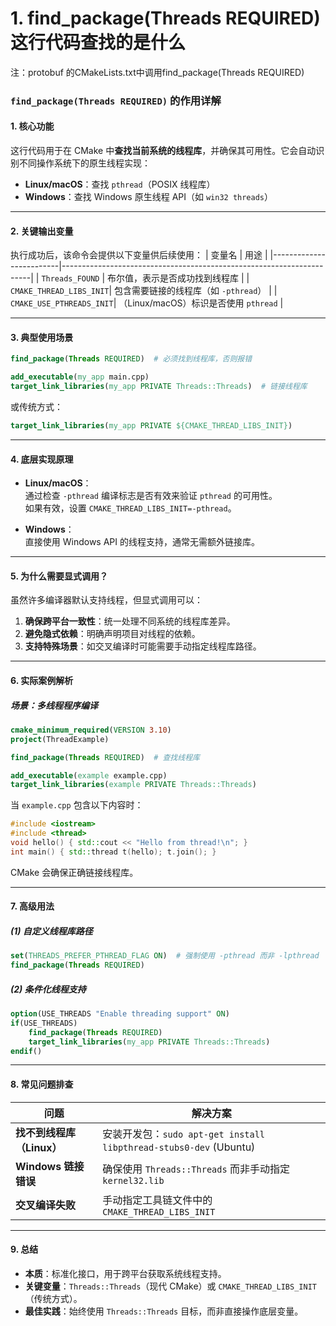 # 1.  find_package(Threads REQUIRED) 这行代码查找的是什么

注：protobuf 的CMakeLists.txt中调用find_package(Threads REQUIRED)

### **`find_package(Threads REQUIRED)` 的作用详解**

#### **1. 核心功能**
这行代码用于在 CMake 中**查找当前系统的线程库**，并确保其可用性。它会自动识别不同操作系统下的原生线程实现：
- **Linux/macOS**：查找 `pthread`（POSIX 线程库）
- **Windows**：查找 Windows 原生线程 API（如 `win32 threads`）

---

#### **2. 关键输出变量**
执行成功后，该命令会提供以下变量供后续使用：
| 变量名                  | 用途                                                                 |
|-------------------------|----------------------------------------------------------------------|
| `Threads_FOUND`         | 布尔值，表示是否成功找到线程库                                       |
| `CMAKE_THREAD_LIBS_INIT`| 包含需要链接的线程库（如 `-pthread`）                                |
| `CMAKE_USE_PTHREADS_INIT`| （Linux/macOS）标识是否使用 `pthread`                              |

---

#### **3. 典型使用场景**
```cmake
find_package(Threads REQUIRED)  # 必须找到线程库，否则报错

add_executable(my_app main.cpp)
target_link_libraries(my_app PRIVATE Threads::Threads)  # 链接线程库
```
或传统方式：
```cmake
target_link_libraries(my_app PRIVATE ${CMAKE_THREAD_LIBS_INIT})
```

---

#### **4. 底层实现原理**
- **Linux/macOS**：  
  通过检查 `-pthread` 编译标志是否有效来验证 `pthread` 的可用性。  
  如果有效，设置 `CMAKE_THREAD_LIBS_INIT=-pthread`。

- **Windows**：  
  直接使用 Windows API 的线程支持，通常无需额外链接库。

---

#### **5. 为什么需要显式调用？**
虽然许多编译器默认支持线程，但显式调用可以：
1. **确保跨平台一致性**：统一处理不同系统的线程库差异。
2. **避免隐式依赖**：明确声明项目对线程的依赖。
3. **支持特殊场景**：如交叉编译时可能需要手动指定线程库路径。

---

#### **6. 实际案例解析**
##### **场景：多线程程序编译**
```cmake
cmake_minimum_required(VERSION 3.10)
project(ThreadExample)

find_package(Threads REQUIRED)  # 查找线程库

add_executable(example example.cpp)
target_link_libraries(example PRIVATE Threads::Threads)
```
当 `example.cpp` 包含以下内容时：
```cpp
#include <iostream>
#include <thread>
void hello() { std::cout << "Hello from thread!\n"; }
int main() { std::thread t(hello); t.join(); }
```
CMake 会确保正确链接线程库。

---

#### **7. 高级用法**
##### **(1) 自定义线程库路径**
```cmake
set(THREADS_PREFER_PTHREAD_FLAG ON)  # 强制使用 -pthread 而非 -lpthread
find_package(Threads REQUIRED)
```

##### **(2) 条件化线程支持**
```cmake
option(USE_THREADS "Enable threading support" ON)
if(USE_THREADS)
    find_package(Threads REQUIRED)
    target_link_libraries(my_app PRIVATE Threads::Threads)
endif()
```

---

#### **8. 常见问题排查**
| 问题                          | 解决方案                                                                 |
|-------------------------------|--------------------------------------------------------------------------|
| **找不到线程库（Linux）**     | 安装开发包：`sudo apt-get install libpthread-stubs0-dev` (Ubuntu)        |
| **Windows 链接错误**          | 确保使用 `Threads::Threads` 而非手动指定 `kernel32.lib`                  |
| **交叉编译失败**              | 手动指定工具链文件中的 `CMAKE_THREAD_LIBS_INIT`                         |

---

#### **9. 总结**
- **本质**：标准化接口，用于跨平台获取系统线程支持。
- **关键变量**：`Threads::Threads`（现代 CMake）或 `CMAKE_THREAD_LIBS_INIT`（传统方式）。
- **最佳实践**：始终使用 `Threads::Threads` 目标，而非直接操作底层变量。
